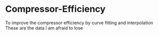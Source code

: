 # Compressor-Efficiency
To improve the compressor efficiency by curve fitting and interpolation
These are the data I am afraid to lose
